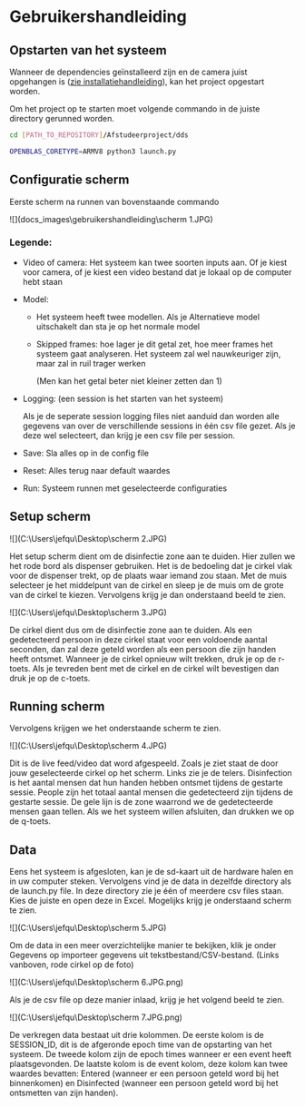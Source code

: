 # Gebruikershandleiding

## Opstarten van het systeem

Wanneer de dependencies geïnstalleerd zijn en de camera juist opgehangen is ([zie installatiehandleiding](https://github.com/lucacelea/afstudeerproject/blob/main/doc/installatie.md)), kan het project opgestart worden.

Om het project op te starten moet volgende commando in de juiste directory gerunned worden.

```bash
cd [PATH_TO_REPOSITORY]/Afstudeerproject/dds

OPENBLAS_CORETYPE=ARMV8 python3 launch.py
```

## Configuratie scherm

Eerste scherm na runnen van bovenstaande commando

![](docs_images\gebruikershandleiding\scherm 1.JPG)

### Legende:

* Video of camera: 
  Het systeem kan twee soorten inputs aan. Of je kiest voor camera, of je kiest een video bestand dat je lokaal op de computer hebt staan

* Model: 

  * Het systeem heeft twee modellen. Als je Alternatieve model uitschakelt dan sta je op het normale model

  * Skipped frames: hoe lager je dit getal zet, hoe meer frames het systeem gaat analyseren. Het systeem zal wel nauwkeuriger zijn, maar zal in ruil trager werken

    (Men kan het getal beter niet kleiner zetten dan 1)

* Logging:
  (een session is het starten van het systeem)

  Als je de seperate session logging files niet aanduid dan worden alle gegevens van over de verschillende sessions in één csv file gezet. Als je deze wel selecteert, dan krijg je een csv file per session.

* Save:
  Sla alles op in de config file

* Reset:
  Alles terug naar default waardes

* Run:
  Systeem runnen met geselecteerde configuraties

## Setup scherm

![](C:\Users\jefqu\Desktop\scherm 2.JPG)

Het setup scherm dient om de disinfectie zone aan te duiden. Hier zullen we het rode bord als dispenser gebruiken. Het is de bedoeling dat je cirkel vlak voor de dispenser trekt, op de plaats waar iemand zou staan. Met de muis selecteer je het middelpunt van de cirkel en sleep je de muis om de grote van de cirkel  te kiezen. Vervolgens krijg je dan onderstaand beeld te zien. 

![](C:\Users\jefqu\Desktop\scherm 3.JPG)

De cirkel dient dus om de disinfectie zone aan te duiden. Als een gedetecteerd persoon in deze cirkel staat voor een voldoende aantal seconden, dan zal deze geteld worden als een persoon die zijn handen heeft ontsmet. Wanneer je de cirkel opnieuw wilt trekken, druk je op de r-toets. Als je tevreden bent met de cirkel en de cirkel wilt bevestigen dan druk je op de c-toets.

## Running scherm

Vervolgens krijgen we het onderstaande scherm te zien.

![](C:\Users\jefqu\Desktop\scherm 4.JPG)

Dit is de live feed/video dat word afgespeeld. Zoals je ziet staat de door jouw geselecteerde cirkel op het scherm. Links zie je de telers. Disinfection is het aantal mensen dat hun handen hebben ontsmet tijdens de gestarte sessie. People zijn het totaal aantal mensen die gedetecteerd zijn tijdens de gestarte sessie. De gele lijn is de zone waarrond we de gedetecteerde mensen gaan tellen.
Als we het systeem willen afsluiten, dan drukken we op de q-toets.

## Data

Eens het systeem is afgesloten, kan je de sd-kaart uit de hardware halen en in uw computer steken. Vervolgens vind je de data in dezelfde directory als de launch.py file. In deze directory zie je één of meerdere csv files staan. Kies de juiste en open deze in Excel. Mogelijks krijg je onderstaand scherm te zien.

![](C:\Users\jefqu\Desktop\scherm 5.JPG)

Om de data in een meer overzichtelijke manier te bekijken, klik je onder Gegevens op importeer gegevens uit tekstbestand/CSV-bestand. (Links vanboven, rode cirkel op de foto)

![](C:\Users\jefqu\Desktop\scherm 6.JPG.png)

Als je de csv file op deze manier inlaad, krijg je het volgend beeld te zien.

![](C:\Users\jefqu\Desktop\scherm 7.JPG.png)

De verkregen data bestaat uit drie kolommen. De eerste kolom is de SESSION_ID, dit is de afgeronde epoch time van de opstarting van het systeem. De tweede kolom zijn de epoch times wanneer er een event heeft plaatsgevonden. De laatste kolom is de event kolom, deze kolom kan twee waardes bevatten: Entered (wanneer er een persoon geteld word bij het binnenkomen) en Disinfected (wanneer een persoon geteld word bij het ontsmetten van zijn handen).
